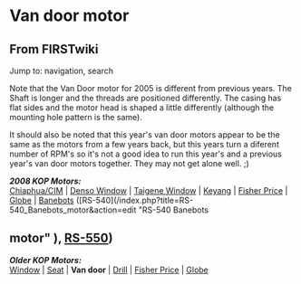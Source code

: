 # Van door motor

## From FIRSTwiki

Jump to: navigation, search

Note that the Van Door motor for 2005 is different from previous years. The Shaft is longer and the threads are positioned differently. The casing has flat sides and the motor head is shaped a little differently (although the mounting hole pattern is the same).

It should also be noted that this year's van door motors appear to be the same as the motors from a few years back, but this years turn a diferent number of RPM's so it's not a good idea to run this year's and a previous year's van door motors together. They may not get alone well. ;)

_**2008 KOP Motors:**_<br>
[Chiaphua/CIM](CIM_motor "CIM motor") | [Denso Window](denso-window-motor) | [Taigene Window](/index.php?title=Taigene_window_motor&action=edit "Taigene window
motor") | [Keyang](/index.php?title=Keyang_motor&action=edit "Keyang motor") | [Fisher Price](fisher-price-motor) | [Globe](globe-motor) | [Banebots](banebots-motor) ([RS-540](/index.php?title=RS-540_Banebots_motor&action=edit "RS-540 Banebots

## motor" ), [RS-550](RS-550_Banebots_motor "RS-550 Banebots motor"))

_**Older KOP Motors:**_<br>
[Window](window-motor) | [Seat](/index.php?title=Seat_motor&action=edit "Seat motor") | **Van door** | [Drill](drill-motor) | [Fisher Price](fisher-price-motor) | [Globe](globe-motor)

